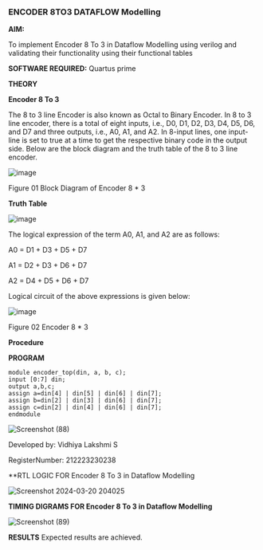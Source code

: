 ### ENCODER 8TO3 DATAFLOW Modelling

**AIM:**

To implement  Encoder 8 To 3 in Dataflow Modelling using verilog and validating their functionality using their functional tables

**SOFTWARE REQUIRED:** Quartus prime

**THEORY**

**Encoder 8 To 3**

The 8 to 3 line Encoder is also known as Octal to Binary Encoder. In 8 to 3 line encoder, there is a total of eight inputs, i.e., D0, D1, D2, D3, D4, D5, D6, and D7 and three outputs, i.e., A0, A1, and A2. In 8-input lines, one input-line is set to true at a time to get the respective binary code in the output side. Below are the block diagram and the truth table of the 8 to 3 line encoder.

![image](https://github.com/naavaneetha/ENCODER8TO3DATAFLOW/assets/154305477/0bc242c1-eb9e-4c47-afe5-30428470efc3)

Figure 01  Block Diagram of Encoder 8 * 3

**Truth Table**

![image](https://github.com/naavaneetha/ENCODER8TO3DATAFLOW/assets/154305477/35496b14-ae6e-4cd1-9abd-d6736b576575)

The logical expression of the term A0, A1, and A2 are as follows:

A0 = D1 + D3 + D5 + D7

A1 = D2 + D3 + D6 + D7

A2 = D4 + D5 + D6 + D7

Logical circuit of the above expressions is given below:

![image](https://github.com/naavaneetha/ENCODER8TO3DATAFLOW/assets/154305477/95acaee6-c873-4c75-89eb-ef09fb158053)

Figure 02  Encoder 8 * 3

**Procedure**



**PROGRAM**
```
module encoder_top(din, a, b, c); 
input [0:7] din; 
output a,b,c; 
assign a=din[4] | din[5] | din[6] | din[7]; 
assign b=din[2] | din[3] | din[6] | din[7];
assign c=din[2] | din[4] | din[6] | din[7];
endmodule 
 ```

![Screenshot (88)](https://github.com/saravidhya/ENCODER8TO3DATAFLOW/assets/87062069/a58a26ea-d5f5-4815-9aff-aa3961b90b81)


Developed by: Vidhiya Lakshmi S

RegisterNumber: 212223230238


**RTL LOGIC FOR Encoder 8 To 3 in Dataflow Modelling

![Screenshot 2024-03-20 204025](https://github.com/saravidhya/ENCODER8TO3DATAFLOW/assets/87062069/f32f77b8-778d-4f46-a942-d6d02b31ce30)



**TIMING DIGRAMS FOR Encoder 8 To 3 in Dataflow Modelling**

![Screenshot (89)](https://github.com/saravidhya/ENCODER8TO3DATAFLOW/assets/87062069/e000027a-13af-4193-b400-f09fcb36e9da)


**RESULTS**
 Expected results are achieved.

